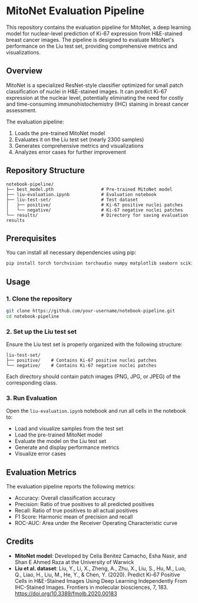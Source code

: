 # MitoNet Evaluation Pipeline

This repository contains the evaluation pipeline for MitoNet, a deep learning model for nuclear-level prediction of Ki-67 expression from H&E-stained breast cancer images. The pipeline is designed to evaluate MitoNet's performance on the Liu test set, providing comprehensive metrics and visualizations.

## Overview

MitoNet is a specialized ResNet-style classifier optimized for small patch classification of nuclei in H&E-stained images. It can predict Ki-67 expression at the nuclear level, potentially eliminating the need for costly and time-consuming immunohistochemistry (IHC) staining in breast cancer assessment.

The evaluation pipeline:
1. Loads the pre-trained MitoNet model
2. Evaluates it on the Liu test set (nearly 2300 samples)
3. Generates comprehensive metrics and visualizations
4. Analyzes error cases for further improvement

## Repository Structure

```
notebook-pipeline/
├── best_model.pth                  # Pre-trained MitoNet model 
├── liu-evaluation.ipynb            # Evaluation notebook
├── liu-test-set/                   # Test dataset
│   ├── positive/                   # Ki-67 positive nuclei patches
│   └── negative/                   # Ki-67 negative nuclei patches
└── results/                        # Directory for saving evaluation results
```

## Prerequisites

You can install all necessary dependencies using pip:

```bash
pip install torch torchvision torchaudio numpy matplotlib seaborn scikit-learn pandas pillow tqdm
```

## Usage

### 1. Clone the repository

```bash
git clone https://github.com/your-username/notebook-pipeline.git
cd notebook-pipeline
```

### 2. Set up the Liu test set

Ensure the Liu test set is properly organized with the following structure:

```
liu-test-set/
├── positive/    # Contains Ki-67 positive nuclei patches
└── negative/    # Contains Ki-67 negative nuclei patches
```

Each directory should contain patch images (PNG, JPG, or JPEG) of the corresponding class.

### 3. Run Evaluation

Open the `liu-evaluation.ipynb` notebook and run all cells in the notebook to:
- Load and visualize samples from the test set
- Load the pre-trained MitoNet model
- Evaluate the model on the Liu test set
- Generate and display performance metrics
- Visualize error cases

## Evaluation Metrics

The evaluation pipeline reports the following metrics:

- Accuracy: Overall classification accuracy
- Precision: Ratio of true positives to all predicted positives
- Recall: Ratio of true positives to all actual positives
- F1 Score: Harmonic mean of precision and recall
- ROC-AUC: Area under the Receiver Operating Characteristic curve

## Credits
* **MitoNet model**: Developed by Celia Benitez Camacho, Esha Nasir, and Shan E Ahmed Raza at the University of Warwick
* **Liu et al. dataset**: Liu, Y., Li, X., Zheng, A., Zhu, X., Liu, S., Hu, M., Luo, Q., Liao, H., Liu, M., He, Y., & Chen, Y. (2020). Predict Ki-67 Positive Cells in H&E-Stained Images Using Deep Learning Independently From IHC-Stained Images. Frontiers in molecular biosciences, 7, 183. https://doi.org/10.3389/fmolb.2020.00183
